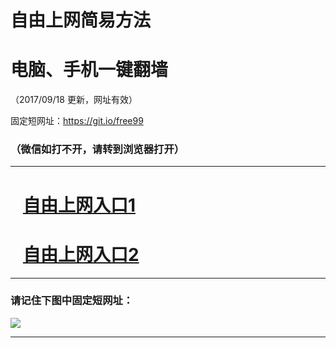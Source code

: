 ﻿# 自由上网简易方法

# 电脑、手机一键翻墙

（2017/09/18 更新，网址有效）

固定短网址：https://git.io/free99

### （微信如打不开，请转到浏览器打开）


***





# &nbsp;&nbsp; <a href="http://ft325466574.fwq-tz1005.info/fwqtz01.html?t=09180018695 " target="_blank">自由上网入口1</a>
# &nbsp;&nbsp; <a href="http://ft2589330217.fwq-tz1006.info/fwqtz02.html?t=091800127962 " target="_blank">自由上网入口2</a>
***

### 请记住下图中固定短网址：

<img src="https://s3-us-west-2.amazonaws.com/fwq-1001/yjfq-20170905okok.png" /> 


***

